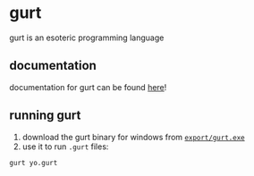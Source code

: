# gurt
gurt is an esoteric programming language

## documentation
documentation for gurt can be found [here](https://github.com/ronykax/gurt/blob/master/DOCUMENTATION.md)!

## running gurt
1. download the gurt binary for windows from [`export/gurt.exe`](export/gurt.exe)
2. use it to run `.gurt` files:
```
gurt yo.gurt
```